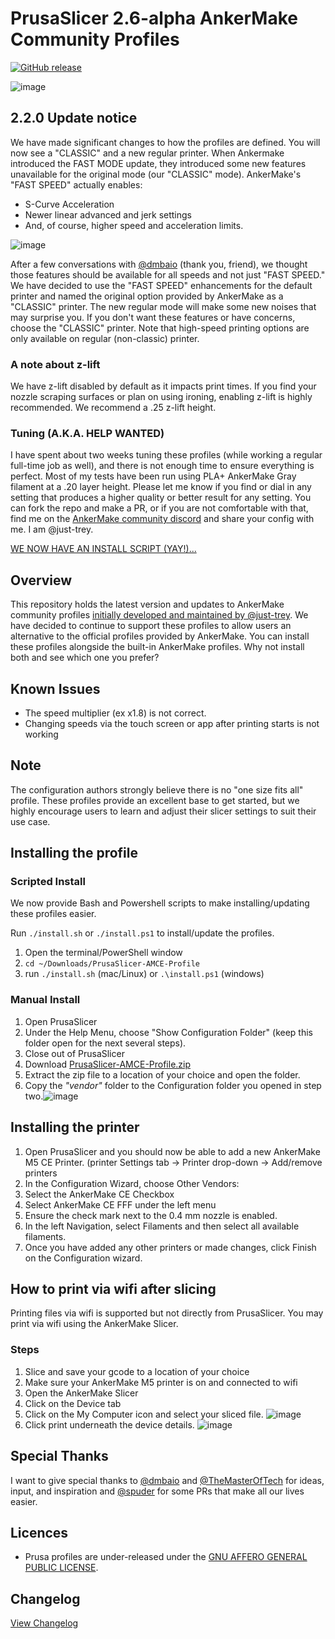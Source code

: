 # PrusaSlicer 2.6-alpha AnkerMake Community Profiles

[![GitHub release](https://img.shields.io/github/v/release/Ankermgmt/prusaslicer-ankermake-ce-profiles?display_name=tag&sort=semver&style=for-the-badge)](https://github.com/Ankermgmt/prusaslicer-ankermake-ce-profiles/releases/latest)

![image](https://github.com/Ankermgmt/prusaslicer-ankermake-ce-profiles/assets/10281380/77beb5cb-c6cb-4385-a266-0ff0e30ac9c2)

## 2.2.0 Update notice

We have made significant changes to how the profiles are defined. You will now see a "CLASSIC" and a new regular printer. When Ankermake introduced the FAST MODE update, they introduced some new features unavailable for the original mode (our "CLASSIC" mode). AnkerMake's "FAST SPEED" actually enables:

- S-Curve Acceleration
- Newer linear advanced and jerk settings
- And, of course, higher speed and acceleration limits.

![image](https://github.com/Ankermgmt/prusaslicer-ankermake-ce-profiles/assets/10281380/74403731-ea59-402a-aa6c-be65c6b27891)

After a few conversations with [@dmbaio](https://github.com/dmbaio) (thank you, friend), we thought those features should be available for all speeds and not just "FAST SPEED." We have decided to use the "FAST SPEED" enhancements for the default printer and named the original option provided by AnkerMake as a "CLASSIC" printer. The new regular mode will make some new noises that may surprise you. If you don't want these features or have concerns, choose the "CLASSIC" printer. Note that high-speed printing options are only available on regular (non-classic) printer.

### A note about z-lift

We have z-lift disabled by default as it impacts print times. If you find your nozzle scraping surfaces or plan on using ironing, enabling z-lift is highly recommended. We recommend a .25 z-lift height.

### Tuning (A.K.A. HELP WANTED)

I have spent about two weeks tuning these profiles (while working a regular full-time job as well), and there is not enough time to ensure everything is perfect. Most of my tests have been run using PLA+ AnkerMake Gray filament at a .20 layer height. Please let me know if you find or dial in any setting that produces a higher quality or better result for any setting. You can fork the repo and make a PR, or if you are not comfortable with that, find me on the [AnkerMake community discord](https://discord.gg/ankermake) and share your config with me. I am @just-trey.

[WE NOW HAVE AN INSTALL SCRIPT (YAY!)...](/readme.md#scripted-install)

## Overview

This repository holds the latest version and updates to AnkerMake community profiles [initially developed and maintained by @just-trey](https://github.com/just-trey/ankermake-m5-profile). We have decided to continue to support these profiles to allow users an alternative to the official profiles provided by AnkerMake. You can install these profiles alongside the built-in AnkerMake profiles. Why not install both and see which one you prefer?

## Known Issues

- The speed multiplier (ex x1.8) is not correct.
- Changing speeds via the touch screen or app after printing starts is not working

## Note

The configuration authors strongly believe there is no "one size fits all" profile. These profiles provide an excellent base to get started, but we highly encourage users to learn and adjust their slicer settings to suit their use case.

## Installing the profile

### Scripted Install

We now provide Bash and Powershell scripts to make installing/updating these profiles easier.

Run `./install.sh` or `./install.ps1` to install/update the profiles.

1. Open the terminal/PowerShell window
2. `cd ~/Downloads/PrusaSlicer-AMCE-Profile`
3. run `./install.sh` (mac/Linux) or `.\install.ps1` (windows)

### Manual Install

1. Open PrusaSlicer
1. Under the Help Menu, choose "Show Configuration Folder" (keep this folder open for the next several steps).
1. Close out of PrusaSlicer
1. Download [PrusaSlicer-AMCE-Profile.zip](https://github.com/Ankermgmt/prusaslicer-ankermake-ce-profiles/releases/latest/download/PrusaSlicer-AMCE-Profile.zip)
1. Extract the zip file to a location of your choice and open the folder.
1. Copy the *"vendor"* folder to the Configuration folder you opened in step two.![image](https://user-images.githubusercontent.com/10281380/209450820-d98c5f82-07d5-453b-b5e1-11b294b257ac.png)

## Installing the printer

1. Open PrusaSlicer and you should now be able to add a new AnkerMake M5 CE Printer. (printer Settings tab → Printer drop-down → Add/remove printers
1. In the Configuration Wizard, choose Other Vendors:
1. Select the AnkerMake CE Checkbox
1. Select AnkerMake CE FFF under the left menu
1. Ensure the check mark next to the 0.4 mm nozzle is enabled.
1. In the left Navigation, select Filaments and then select all available filaments.  
1. Once you have added any other printers or made changes, click Finish on the Configuration wizard.

## How to print via wifi after slicing

Printing files via wifi is supported but not directly from PrusaSlicer. You may print via wifi using the AnkerMake Slicer.

### Steps

1. Slice and save your gcode to a location of your choice
1. Make sure your AnkerMake M5 printer is on and connected to wifi
1. Open the AnkerMake Slicer
1. Click on the Device tab
1. Click on the My Computer icon and select your sliced file. ![image](https://user-images.githubusercontent.com/10281380/206552887-486043c2-3329-4105-ad99-438bf1f64516.png)
1. Click print underneath the device details. ![image](https://user-images.githubusercontent.com/10281380/206553190-b5b8a1b8-454d-46a1-8b97-368d6a0632d6.png)

## Special Thanks

I want to give special thanks to [@dmbaio](https://github.com/dmbaio) and [@TheMasterOfTech](https://github.com/TheMasterOfTech) for ideas, input, and inspiration and [@spuder](https://github.com/spuder) for some PRs that make all our lives easier.

## Licences

- Prusa profiles are under-released under the [GNU AFFERO GENERAL PUBLIC LICENSE](LICENSE).

## Changelog

[View Changelog](/changelog.md)
